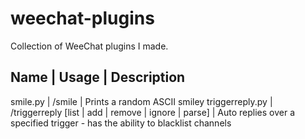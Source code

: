 weechat-plugins
===============

Collection of WeeChat plugins I made.

Name | Usage | Description
--------------------------
smile.py | /smile | Prints a random ASCII smiley
triggerreply.py | /triggerreply [list \| add \| remove \| ignore \| parse] |
Auto replies over a specified trigger - has the ability to blacklist channels
